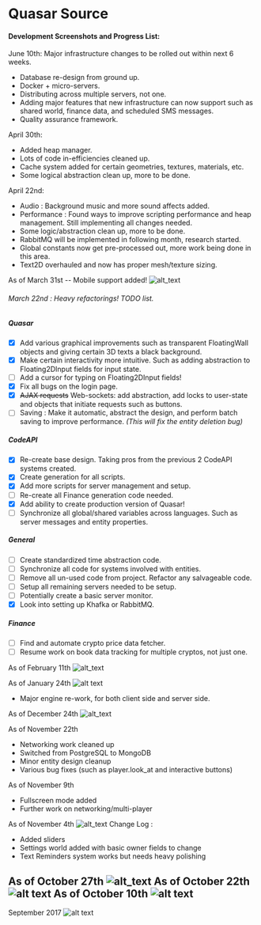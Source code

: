 # Quasar Source

#### Development Screenshots and Progress List:

June 10th: Major infrastructure changes to be rolled out within next 6 weeks.
- Database re-design from ground up.
- Docker + micro-servers.
- Distributing across multiple servers, not one.
- Adding major features that new infrastructure can now support such as shared world, finance data, and scheduled SMS messages.
- Quality assurance framework.

April 30th:
- Added heap manager.
- Lots of code in-efficiencies cleaned up.
- Cache system added for certain geometries, textures, materials, etc.
- Some logical abstraction clean up, more to be done.

April 22nd:
- Audio : Background music and more sound affects added.
- Performance : Found ways to improve scripting performance and heap management. Still implementing all changes needed.
- Some logic/abstraction clean up, more to be done.
- RabbitMQ will be implemented in following month, research started.
- Global constants now get pre-processed out, more work being done in this area.
- Text2D overhauled and now has proper mesh/texture sizing.

As of March 31st -- Mobile support added!
![alt_text](https://i.imgur.com/839NKO1.jpg)

###### March 22nd : Heavy refactorings! TODO list.
##### Quasar
- [X] Add various graphical improvements such as transparent FloatingWall objects and giving certain 3D texts a black background.
- [X] Make certain interactivity more intuitive. Such as adding abstraction to Floating2DInput fields for input state.
- [ ] Add a cursor for typing on Floating2DInput fields!
- [X] Fix all bugs on the login page.
- [X] ~~AJAX requests~~ Web-sockets: add abstraction, add locks to user-state and objects that initiate requests such as buttons.
- [ ] Saving : Make it automatic, abstract the design, and perform batch saving to improve performance. *(This will fix the entity deletion bug)*
##### CodeAPI
- [X] Re-create base design. Taking pros from the previous 2 CodeAPI systems created.
- [X] Create generation for all scripts.
- [X] Add more scripts for server management and setup.
- [ ] Re-create all Finance generation code needed.
- [X] Add ability to create production version of Quasar!
- [ ] Synchronize all global/shared variables across languages. Such as server messages and entity properties.

##### General
- [ ] Create standardized time abstraction code.
- [ ] Synchronize all code for systems involved with entities.
- [ ] Remove all un-used code from project. Refactor any salvageable code.
- [ ] Setup all remaining servers needed to be setup.
- [ ] Potentially create a basic server monitor.
- [X] Look into setting up Khafka or RabbitMQ.

##### Finance
- [ ] Find and automate crypto price data fetcher.
- [ ] Resume work on book data tracking for multiple cryptos, not just one.

As of February 11th
![alt_text](https://i.imgur.com/iytE8bW.png)

As of January 24th
![alt text](https://i.imgur.com/3hxELAM.png)
- Major engine re-work, for both client side and server side.

As of December 24th
![alt_text](https://i.imgur.com/ygTs717.png)

As of November 22th
- Networking work cleaned up
- Switched from PostgreSQL to MongoDB
- Minor entity design cleanup
- Various bug fixes (such as player.look_at and interactive buttons)

As of November 9th
- Fullscreen mode added
- Further work on networking/multi-player

As of November 4th
![alt_text](https://i.imgur.com/CFmXgTf.png)
Change Log :
- Added sliders
- Settings world added with basic owner fields to change
- Text Reminders system works but needs heavy polishing

As of October 27th
![alt_text](https://i.imgur.com/xKp1n9a.png)
As of October 22th
![alt text](https://i.imgur.com/aShuQKw.png)
As of October 10th
![alt text](https://i.imgur.com/FYvnV5B.png)
---
September 2017
![alt text](https://i.imgur.com/V8GOzD9.png)

